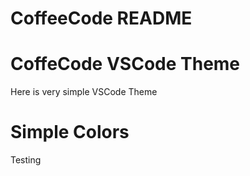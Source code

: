 # CoffeeCode README
# CoffeCode VSCode Theme 

Here is very simple VSCode Theme

# Simple Colors 

Testing